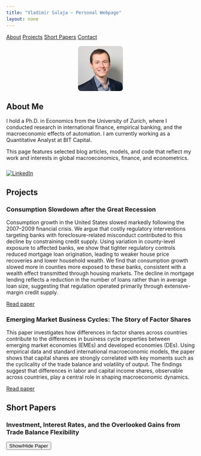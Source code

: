 ```yaml
---
title: "Vladimir Sulaja – Personal Webpage"
layout: none
---
```


<link rel="stylesheet" href="style.css">
<script src="https://polyfill.io/v3/polyfill.min.js?features=es6"></script>
<script id="MathJax-script" async
        src="https://cdn.jsdelivr.net/npm/mathjax@3/es5/tex-mml-chtml.js"></script>

<div class="navbar">
  <a href="#about">About</a>
  <a href="#projects">Projects</a>
  <a href="#shortpapers">Short Papers</a>
  <a href="#contact">Contact</a>
</div>

<div class="container">

<img src="photo.jpg" alt="My Photo" style="border-radius: 8px; max-width: 120px; display: block; margin: 1rem auto;">

<h2 id="about">About Me</h2>

<p>
I hold a Ph.D. in Economics from the University of Zurich, where I conducted research in international finance, empirical banking, and the macroeconomic effects of automation. I am currently working as a Quantitative Analyst at BIT Capital.
</p>
<p>
This page features selected blog articles, models, and code that reflect my work and interests in global macroeconomics, finance, and econometrics.
</p>

<div style="margin-top: 1.5rem;">
  <a href="https://www.linkedin.com/in/vladimir-sulaja-43686550" target="_blank">
    <img src="https://cdn.jsdelivr.net/gh/simple-icons/simple-icons/icons/linkedin.svg"
         alt="LinkedIn"
         style="width: 24px; height: 24px;">
  </a>
</div>

<h2 id="projects">Projects</h2>

<div class="project">
  <h3>Consumption Slowdown after the Great Recession</h3>
  <p>
    Consumption growth in the United States slowed markedly following the 2007–2009 financial crisis. We argue that costly regulatory interventions targeting banks with foreclosure-related misconduct contributed to this decline by constraining credit supply. Using variation in county-level exposure to affected banks, we show that tighter regulatory controls reduced mortgage loan origination, leading to weaker house price recoveries and lower household wealth. We find that consumption growth slowed more in counties more exposed to these banks, consistent with a wealth effect transmitted through housing markets. The decline in mortgage lending reflects a reduction in the number of loans rather than in average loan size, suggesting that regulation operated primarily through extensive-margin credit supply.
  </p>
  <p><a href="projects/simonsulaja-consumptionslowdown.pdf" target="_blank">Read paper</a></p>
</div>

<div class="project">
  <h3>Emerging Market Business Cycles: The Story of Factor Shares</h3>
  <p>
    This paper investigates how differences in factor shares across countries contribute to the differences in business cycle properties between emerging market economies (EMEs) and developed economies (DEs). Using empirical data and standard international macroeconomic models, the paper shows that capital shares are strongly correlated with key moments such as the cyclicality of the trade balance and volatility of output. The findings suggest that differences in labor and capital income shares, observable across countries, play a central role in shaping macroeconomic dynamics.
  </p>
  <p><a href="projects/eme_bc.pdf" target="_blank">Read paper</a></p>
</div>

<h2 id="shortpapers">Short Papers</h2>

<div class="project">
  <h3>Investment, Interest Rates, and the Overlooked Gains from Trade Balance Flexibility</h3>
  <button onclick="toggleVisibility('shortpaper1')">Show/Hide Paper</button>

<div id="shortpaper1" style="display: none; margin-top: 1rem;">
  <h4>Abstract</h4>
  <p>
    This article explores how a flexible trade balance can significantly enhance macroeconomic stability by delinking domestic interest rates from output shocks. We show that the standard consumption risk-sharing literature underestimates the welfare gains from international financial integration by neglecting the investment channel. Using a simple small open economy DSGE model, we demonstrate that allowing for a non-zero trade balance enables economies to better manage interest rate shocks, thus facilitating higher and less volatile investment in response to productivity shifts.
  </p>

  <h4>1. Introduction</h4>
  <p>
    The literature on international consumption risk sharing has long concluded that the welfare gains from global financial integration are small — often less than 1% of lifetime consumption. Seminal contributions by Lucas (1987), Obstfeld and Rogoff (1995), and more recently Gourinchas and Jeanne (2006) all show that the main benefit of risk sharing arises from the smoothing of consumption over time and states of nature.
  </p>
  <p>
    However, these studies typically neglect an important macroeconomic channel: <strong>investment amplification through interest rate smoothing</strong>. When the trade balance is restricted (e.g., balanced every period), countries must finance investment solely through domestic savings. This tight linkage between output, interest rates, and investment introduces fragility and lowers aggregate responsiveness to shocks.
  </p>
  <p>
    By contrast, when the <strong>trade balance can vary</strong>, countries can borrow during booms (or save during busts) to stabilize interest rates and <strong>optimize capital accumulation</strong>. This mechanism generates a second-round welfare gain that traditional consumption-only models miss.
  </p>

  <h4>2. The Model</h4>
  <ul>
    <li><strong>Cobb-Douglas production</strong>:<br>
      \( y_t = A_t \cdot k_{t-1}^\alpha \cdot l_t^{1-\alpha} \)
    </li>
    <li><strong>Capital accumulation</strong>:<br>
      \( k_t = (1 - \delta) \cdot k_{t-1} + i_t \)
    </li>
    <li><strong>Budget constraint</strong>:<br>
      \( c_t + i_t + r_t \cdot b_{t-1} = y_t \)
    </li>
    <li><strong>Debt evolution</strong>:<br>
      \( b_t = c_t + i_t + r_t \cdot b_{t-1} - y_t \)
    </li>
    <li><strong>Interest rate rule</strong>:<br>
      \( r_t = z_t + \phi_b \cdot b_{t-1} + \eta \cdot y_t \)
    </li>
  </ul>

  <h4>3. Dynare Implementation</h4>
  <pre><code>
var c y i k b r a z l;
varexo e_a e_z;

parameters beta alpha delta theta phi rho_a rho_z sigma_a sigma_z phi_b phi_L psi eta;

beta     = 0.96;
alpha    = 0.36;
delta    = 0.10;
theta    = 0.20;
phi      = 0.1;
phi_b    = 0.10;
phi_L    = 1.5;
psi      = 1.5;
rho_a    = 0.95;
rho_z    = 0.80;
sigma_a  = 0.015;
sigma_z  = 0.001;
eta      = 0.01;

model;
a = rho_a * a(-1) + e_a;
z = rho_z * z(-1) + e_z;
r = z + phi_b * b(-1) + eta * y;
y = exp(a) * k(-1)^alpha * l^(1 - alpha);
i = phi * k(-1) * ((alpha * exp(a) * k(-1)^(alpha - 1) * l^(1 - alpha)) - r - theta * l) + delta * k(-1);
k = (1 - delta) * k(-1) + i;
phi_L * l^psi = (1 - alpha) * exp(a) * k(-1)^alpha * l^(-alpha);
c + i + r * b(-1) = y;
b = c + i + r * b(-1) - y;
end;

initval;
a = 0; z = 0; k = 1; b = 0; l = 1; r = 0.04; y = 1; i = delta; c = y - i;
end;

shocks;
var e_a; stderr sigma_a;
var e_z; stderr sigma_z;
end;

steady;
check;
stoch_simul(order=1, periods=5000, drop=1000, hp_filter=1600);
</code></pre>


<h4>4. Mechanism: Interest Rate Smoothing and Permanent Income</h4>
<p>
  When interest rates rise with output, investment becomes expensive exactly when productivity is high. This distorts the optimal allocation of capital: firms and households want to invest, but are discouraged by high borrowing costs. Conversely, in downturns, interest rates fall but investment opportunities are limited. This procyclicality of interest rates leads to inefficient intertemporal allocation.
</p>

<p>
  A flexible trade balance, however, allows a country to <strong>decouple its domestic interest rate from its output</strong>. When domestic output is high, the country can run a trade deficit (import capital), preventing rates from rising too sharply. When output is low, it can run a surplus (export capital), keeping rates from falling too far.
</p>

<p>
  This <strong>interest rate smoothing</strong> leads to higher investment when it's most productive — during times of high productivity shocks. In turn, this amplifies the capital stock in future periods and raises the path of future income.
</p>

<p>
  Since <strong>permanent income</strong> is the present value of all future disposable income flows, a more elastic investment response leads to:
</p>

<p style="margin-left: 2rem;">
  \( PI_t = r \cdot \left(b_t + \sum_{s=t}^{\infty} \frac{y_s - i_s}{(1 + r)^{s-t}} \right) \)
</p>

<p>
  Higher output from more productive investment (and relatively stable consumption paths) thus raises permanent income, even if short-run consumption does not change much. This is the core reason why <strong>the welfare gains from financial openness are underestimated</strong> when the investment channel is ignored.
</p>

  <h4>5. Permanent Income and Risk Sharing</h4>
  <p>
    \( \Delta U = E\left[\sum \beta^t \log(c_t^{\text{autarky}})\right] - E\left[\sum \beta^t \log(c_t^{\text{open}})\right] \)
  </p>
  <p>
    \( PI_t = r \cdot \left(b_t + \sum_{s=t}^{\infty} \frac{y_s - i_s}{(1 + r)^{s-t}} \right) \)
  </p>

  <h4>6. Policy Implications</h4>
  <ul>
    <li>Trade balance flexibility allows countries to smooth interest rates independently of domestic shocks.</li>
    <li>Investment smoothing becomes possible in addition to consumption smoothing.</li>
    <li>This is especially important for emerging markets, where interest rate volatility is high and capital is scarce.</li>
    <li>Evaluations of international financial integration should incorporate the investment channel — or risk understating welfare gains.</li>
  </ul>

  <h4>7. Conclusion</h4>
  <p>
    While the consumption risk sharing literature finds small gains from financial openness, that result hinges on the omission of investment dynamics. When countries can run trade imbalances, they stabilize domestic interest rates and allocate capital more effectively in response to shocks. This amplifies the effect of productivity on investment and permanent income, resulting in significant welfare gains.
  </p>
</div>
</div>

</div>

<script>
  function toggleVisibility(id) {
    const el = document.getElementById(id);
    if (el.style.display === "none") {
      el.style.display = "block";
    } else {
      el.style.display = "none";
    }
  }
</script>

